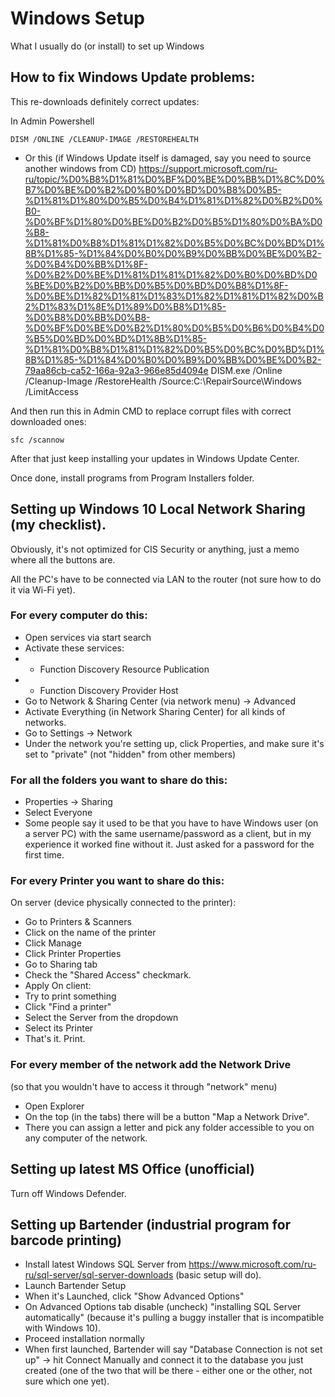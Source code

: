 # Windows Setup
What I usually do (or install) to set up Windows

## How to fix Windows Update problems:
This re-downloads definitely correct updates:

In Admin Powershell
````
DISM /ONLINE /CLEANUP-IMAGE /RESTOREHEALTH
````

* Or this (if Windows Update itself is damaged, say you need to source another windows from CD) https://support.microsoft.com/ru-ru/topic/%D0%B8%D1%81%D0%BF%D0%BE%D0%BB%D1%8C%D0%B7%D0%BE%D0%B2%D0%B0%D0%BD%D0%B8%D0%B5-%D1%81%D1%80%D0%B5%D0%B4%D1%81%D1%82%D0%B2%D0%B0-%D0%BF%D1%80%D0%BE%D0%B2%D0%B5%D1%80%D0%BA%D0%B8-%D1%81%D0%B8%D1%81%D1%82%D0%B5%D0%BC%D0%BD%D1%8B%D1%85-%D1%84%D0%B0%D0%B9%D0%BB%D0%BE%D0%B2-%D0%B4%D0%BB%D1%8F-%D0%B2%D0%BE%D1%81%D1%81%D1%82%D0%B0%D0%BD%D0%BE%D0%B2%D0%BB%D0%B5%D0%BD%D0%B8%D1%8F-%D0%BE%D1%82%D1%81%D1%83%D1%82%D1%81%D1%82%D0%B2%D1%83%D1%8E%D1%89%D0%B8%D1%85-%D0%B8%D0%BB%D0%B8-%D0%BF%D0%BE%D0%B2%D1%80%D0%B5%D0%B6%D0%B4%D0%B5%D0%BD%D0%BD%D1%8B%D1%85-%D1%81%D0%B8%D1%81%D1%82%D0%B5%D0%BC%D0%BD%D1%8B%D1%85-%D1%84%D0%B0%D0%B9%D0%BB%D0%BE%D0%B2-79aa86cb-ca52-166a-92a3-966e85d4094e
DISM.exe /Online /Cleanup-Image /RestoreHealth /Source:C:\RepairSource\Windows /LimitAccess 

And then run this in Admin CMD to replace corrupt files with correct downloaded ones:
````
sfc /scannow
````

After that just keep installing your updates in Windows Update Center.

Once done, install programs from Program Installers folder.

## Setting up Windows 10 Local Network Sharing (my checklist).

Obviously, it's not optimized for CIS Security or anything, just a memo where all the buttons are.

All the PC's have to be connected via LAN to the router (not sure how to do it via Wi-Fi yet).

### For every computer do this:
- Open services via start search
- Activate these services:
- - Function Discovery Resource Publication
- - Function Discovery Provider Host
- Go to Network & Sharing Center (via network menu) -> Advanced 
- Activate Everything (in Network Sharing Center) for all kinds of networks.
- Go to Settings -> Network 
- Under the network you're setting up, click Properties, and make sure it's set to "private" (not "hidden" from other members)

### For all the folders you want to share do this:
- Properties -> Sharing
- Select Everyone
- Some people say it used to be that you have to have Windows user (on a server PC) with the same username/password as a client, but in my experience it worked fine without it. Just asked for a password for the first time.

### For every Printer you want to share do this:
On server (device physically connected to the printer):
- Go to Printers & Scanners
- Click on the name of the printer
- Click Manage
- Click Printer Properties
- Go to Sharing tab
- Check the "Shared Access" checkmark.
- Apply
On client:
- Try to print something
- Click "Find a printer"
- Select the Server from the dropdown
- Select its Printer
- That's it. Print.

### For every member of the network add the Network Drive
(so that you wouldn't have to access it through "network" menu)
- Open Explorer
- On the top (in the tabs) there will be a button "Map a Network Drive".
- There you can assign a letter and pick any folder accessible to you on any computer of the network.


## Setting up latest MS Office (unofficial)
Turn off Windows Defender.

## Setting up Bartender (industrial program for barcode printing)
- Install latest Windows SQL Server from https://www.microsoft.com/ru-ru/sql-server/sql-server-downloads (basic setup will do).
- Launch Bartender Setup
- When it's Launched, click "Show Advanced Options"
- On Advanced Options tab disable (uncheck) "installing SQL Server automatically" (because it's pulling a buggy installer that is incompatible with Windows 10).
- Proceed installation normally
- When first launched, Bartender will say "Database Connection is not set up" -> hit Connect Manually and connect it to the database you just created (one of the two that will be there - either one or the other, not sure which one yet).
